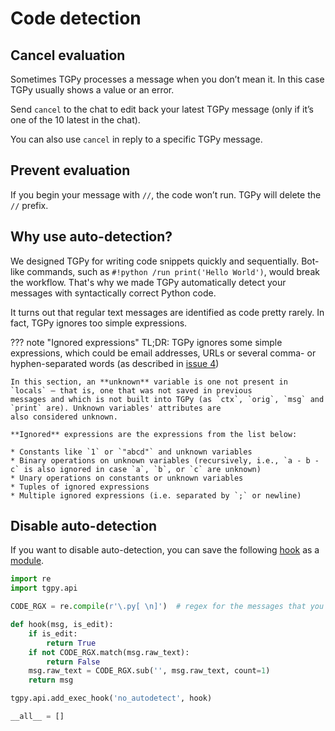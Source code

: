 # Code detection

## Cancel evaluation

Sometimes TGPy processes a message when you don’t mean it. In this case TGPy usually shows a value or an error.

Send `cancel` to the chat to edit back your latest TGPy message (only if it’s one of the 10 latest in the chat).

You can also use `cancel` in reply to a specific TGPy message.


## Prevent evaluation

If you begin your message with `//`, the code won’t run. TGPy will delete the `//` prefix.


## Why use auto-detection?

We designed TGPy for writing code snippets quickly and sequentially. Bot-like commands, 
such as `#!python /run print('Hello World')`, would break the workflow. That's why we made TGPy automatically detect
your messages with syntactically correct Python code.

It turns out that regular text messages are identified as code pretty rarely. In fact, TGPy ignores too simple
expressions.


??? note "Ignored expressions"
    TL;DR: TGPy ignores some simple expressions, which could be email addresses, URLs or several comma- or hyphen-separated words
    (as described in [issue 4](https://github.com/tm-a-t/TGPy/issues/4))

    In this section, an **unknown** variable is one not present in `locals` — that is, one that was not saved in previous
    messages and which is not built into TGPy (as `ctx`, `orig`, `msg` and `print` are). Unknown variables' attributes are
    also considered unknown.

    **Ignored** expressions are the expressions from the list below:

    * Constants like `1` or `"abcd"` and unknown variables 
    * Binary operations on unknown variables (recursively, i.e., `a - b -c` is also ignored in case `a`, `b`, or `c` are unknown)
    * Unary operations on constants or unknown variables
    * Tuples of ignored expressions
    * Multiple ignored expressions (i.e. separated by `;` or newline)


## Disable auto-detection

If you want to disable auto-detection, you can save the following [hook](/extensibility/transformers/#exec-hooks) 
as a [module](/extensibility/modules/).

```python
import re
import tgpy.api

CODE_RGX = re.compile(r'\.py[ \n]')  # regex for the messages that you want to run

def hook(msg, is_edit):
    if is_edit:
        return True
    if not CODE_RGX.match(msg.raw_text):
        return False
    msg.raw_text = CODE_RGX.sub('', msg.raw_text, count=1)
    return msg

tgpy.api.add_exec_hook('no_autodetect', hook)

__all__ = []
```